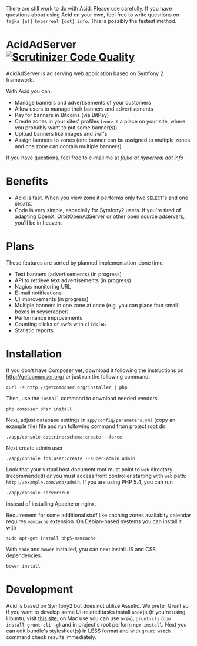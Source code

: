 There are still work to do with Acid. Please use carefully. If you have questions about using Acid on your own,
feel free to write questions on `fajka [at] hyperreal [dot] info`. This is possibly the fastest method.


# AcidAdServer [![Scrutinizer Code Quality](https://scrutinizer-ci.com/g/hyperreal/AcidAdServer/badges/quality-score.png?s=f8fb9bd71a00e6b5da406c79390edfaf1f473ce9)](https://scrutinizer-ci.com/g/hyperreal/AcidAdServer/)

AcidAdServer is ad serving web application based on Symfony 2 framework.

With Acid you can:

 * Manage banners and advertisements of your customers
 * Allow users to manage their banners and advertisements
 * Pay for banners in Bitcoins (via BitPay)
 * Create zones in your sites' profiles (`zone` is a place on your site, where you probably want to put some banner(s))
 * Upload banners like images and swf's
 * Assign banners to zones (one banner can be assigned to multiple zones and one zone can contain multiple banners)

If you have questions, feel free to e-mail me at *fajka at hyperreal dot info*

# Benefits

 * Acid is fast. When you view zone it performs only two `SELECT`'s and one `UPDATE`.
 * Code is very simple, especially for Symfony2 users. If you're tired of adapting OpenX, OrbitOpenAdServer or other
   open source adservers, you'll be in heaven.

# Plans

These features are sorted by planned implementation-done time.

 * Text banners (advertisements) (in progress)
 * API to retrieve text advertisements (in progress)
 * Nagios monitoring URL
 * E-mail notifications
 * UI improvements (in progress)
 * Multiple banners in one zone at once (e.g. you can place 
   four small boxes in scyscrapper)
 * Performance improvements
 * Counting clicks of swfs with `clickTAG`
 * Statistic reports

# Installation

If you don't have Composer yet, download it following the 
instructions on http://getcomposer.org/ or just run the 
following command:

    curl -s http://getcomposer.org/installer | php

Then, use the `install` command to download needed vendors:

    php composer.phar install

Next, adjust database settings in `app/config/parameters.yml` (copy an example file) file and run
following command from project root dir:

    ./app/console doctrine:schema:create --force
    
Next create admin user
    
    ./app/console fos:user:create --super-admin admin

Look that your virtual host document root must point to `web` directory (recommended) *or* you must access front
controller starting with `web` path: `http://example.com/web/admin`. If you are using PHP 5.4, you can run

    ./app/console server:run
   
instead of installing Apache or nginx.

Requirement for some additional stuff like caching zones availabity calendar requires `memcache` extension.
On Debian-based systems you can install it with

	sudo apt-get install php5-memcache

With `node` and `bower` installed, you can next install JS and CSS
dependencies:

    bower install

# Development

Acid is based on Symfony2 but does not utilize Assetic. We prefer Grunt so if you want to develop some UI-related tasks
install `nodejs` (if you're using Ubuntu, visit [this site][2]; on Mac use you can use `brew`), `grunt-cli`
(`npm install grunt-cli -g`) and in project's root perform `npm install`. Next you can edit bundle's stylesheet(s) in
LESS format and with `grunt watch` command check results immediately.

[1]: http://pgp.mit.edu:11371/pks/lookup?op=get&search=0xB9EFA35464089E7E
[2]: https://launchpad.net/~chris-lea/+archive/node.js/